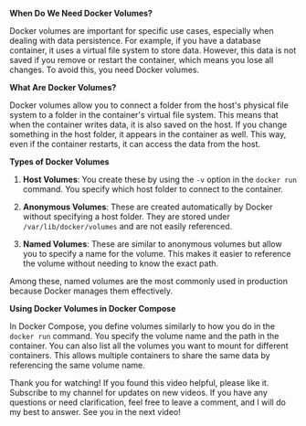 **When Do We Need Docker Volumes?**

Docker volumes are important for specific use cases, especially when dealing with data persistence. For example, if you have a database container, it uses a virtual file system to store data. However, this data is not saved if you remove or restart the container, which means you lose all changes. To avoid this, you need Docker volumes.

**What Are Docker Volumes?**

Docker volumes allow you to connect a folder from the host's physical file system to a folder in the container's virtual file system. This means that when the container writes data, it is also saved on the host. If you change something in the host folder, it appears in the container as well. This way, even if the container restarts, it can access the data from the host.

**Types of Docker Volumes**

1. **Host Volumes**: You create these by using the `-v` option in the `docker run` command. You specify which host folder to connect to the container. 

2. **Anonymous Volumes**: These are created automatically by Docker without specifying a host folder. They are stored under `/var/lib/docker/volumes` and are not easily referenced.

3. **Named Volumes**: These are similar to anonymous volumes but allow you to specify a name for the volume. This makes it easier to reference the volume without needing to know the exact path.

Among these, named volumes are the most commonly used in production because Docker manages them effectively.

**Using Docker Volumes in Docker Compose**

In Docker Compose, you define volumes similarly to how you do in the `docker run` command. You specify the volume name and the path in the container. You can also list all the volumes you want to mount for different containers. This allows multiple containers to share the same data by referencing the same volume name.

Thank you for watching! If you found this video helpful, please like it. Subscribe to my channel for updates on new videos. If you have any questions or need clarification, feel free to leave a comment, and I will do my best to answer. See you in the next video!
